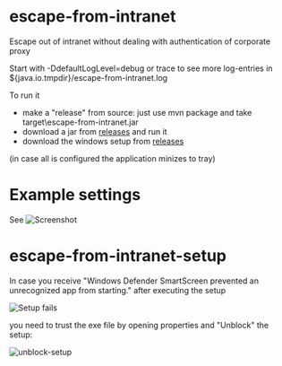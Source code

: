 # escape-from-intranet
Escape out of intranet without dealing with authentication of corporate proxy

Start with -DdefaultLogLevel=debug or trace to see more log-entries in ${java.io.tmpdir}/escape-from-intranet.log

To run it
- make a "release" from source: just use mvn package and take target\escape-from-intranet.jar
- download a jar from [releases](https://github.com/quaddy-services/escape-from-intranet/releases) and run it
- download the windows setup from [releases](https://github.com/quaddy-services/escape-from-intranet/releases)

(in case all is configured the application minizes to tray)

# Example settings

See ![Screenshot](https://github.com/quaddy-services/escape-from-intranet/raw/master/src/site/resources/example-screenshot.png "Screenshot")

# escape-from-intranet-setup

In case you receive "Windows Defender SmartScreen prevented an unrecognized app from starting." after executing the setup

![Setup fails](https://github.com/quaddy-services/escape-from-intranet/raw/master/src/site/resources/windows10-protects-your-pc.png "Setup fails")

you need to trust the exe file by opening properties and "Unblock" the setup:

![unblock-setup](https://github.com/quaddy-services/escape-from-intranet/raw/master/src/site/resources/unblock-setup.png "unblock-setup")


